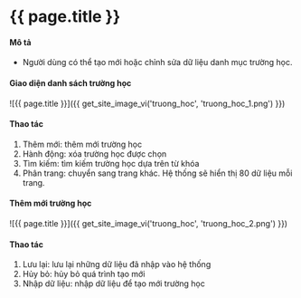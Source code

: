 # {{ page.title }}


#### Mô tả
- Người dùng có thể tạo mới hoặc chỉnh sửa dữ liệu danh mục trường học.
#### Giao diện danh sách trường học
![{{ page.title }}]({{ get_site_image_vi('truong_hoc', 'truong_hoc_1.png') }})
#### Thao tác
1.	Thêm mới: thêm mới trường học
2.	Hành động: xóa trường học được chọn
3.	Tìm kiếm: tìm kiếm trường học dựa trên từ khóa
4.	Phân trang: chuyển sang trang khác. Hệ thống sẽ hiển thị 80 dữ liệu mỗi trang.

#### Thêm mới trường học
![{{ page.title }}]({{ get_site_image_vi('truong_hoc', 'truong_hoc_2.png') }})
#### Thao tác
1.	Lưu lại: lưu lại những dữ liệu đã nhập vào hệ thống
2.	Hủy bỏ: hủy bỏ quá trình tạo mới
3.	Nhập dữ liệu: nhập dữ liệu để tạo mới trường học